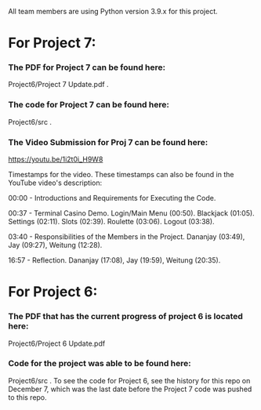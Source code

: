 All team members are using Python version 3.9.x for this project.

# For Project 7:
### The PDF for Project 7 can be found here: 
Project6/Project 7 Update.pdf .
### The code for Project 7 can be found here: 
Project6/src .

### The Video Submission for Proj 7 can be found here: 
https://youtu.be/1i2t0i_H9W8

Timestamps for the video. These timestamps can also be found in the YouTube video's description:

00:00 - Introductions and Requirements for Executing the Code.

00:37 - Terminal Casino Demo.
    Login/Main Menu (00:50).
    Blackjack (01:05).
    Settings (02:11).
    Slots (02:39).
    Roulette (03:06). 
    Logout (03:38).

03:40 - Responsibilities of the Members in the Project.
     Dananjay (03:49), Jay (09:27), Weitung (12:28).

16:57 - Reflection.
     Dananjay (17:08), Jay (19:59), Weitung (20:35).


# For Project 6:
### The PDF that has the current progress of project 6 is located here: 
Project6/Project 6 Update.pdf

### Code for the project was able to be found here: 
Project6/src .  To see the code for Project 6, see the history for this repo on December 7, which was the last date before the Project 7 code was pushed to this repo.
